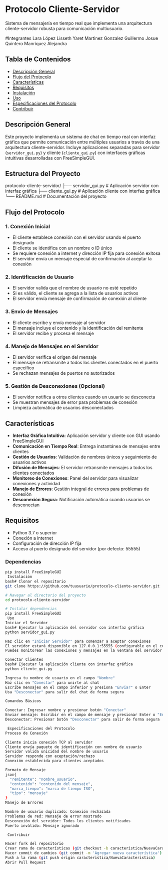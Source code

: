 # Protocolo Cliente-Servidor

Sistema de mensajería en tiempo real que implementa una arquitectura cliente-servidor robusta para comunicación multiusuario.

#Integrantes
Lara López Lisseth Yaret
Martinez Gonzalez Guillermo Josue
Quintero Manríquez Alejandra

## Tabla de Contenidos

- [Descripción General](#descripción-general)
- [Flujo del Protocolo](#flujo-del-protocolo)
- [Características](#características)
- [Requisitos](#requisitos)
- [Instalación](#instalación)
- [Uso](#uso)
- [Especificaciones del Protocolo](#especificaciones-del-protocolo)
- [Contribuir](#contribuir)

##  Descripción General

Este proyecto implementa un sistema de chat en tiempo real con interfaz gráfica que permite comunicación entre múltiples usuarios a través de una arquitectura cliente-servidor. Incluye aplicaciones separadas para servidor (`servidor_gui.py`) y cliente (`cliente_gui.py`) con interfaces gráficas intuitivas desarrolladas con FreeSimpleGUI.

##  Estructura del Proyecto
protocolo-cliente-servidor/
├── servidor_gui.py    # Aplicación servidor con interfaz gráfica
├── cliente_gui.py     # Aplicación cliente con interfaz gráfica
└── README.md          # Documentación del proyecto

##  Flujo del Protocolo

### 1. Conexión Inicial
- El cliente establece conexión con el servidor usando el puerto designado
- El cliente se identifica con un nombre o ID único
- Se requiere conexión a internet y dirección IP fija para conexión exitosa
- El servidor envía un mensaje especial de confirmación al aceptar la conexión

### 2. Identificación de Usuario
- El servidor valida que el nombre de usuario no esté repetido
- Si es válido, el cliente se agrega a la lista de usuarios activos
- El servidor envía mensaje de confirmación de conexión al cliente

### 3. Envío de Mensajes
- El cliente escribe y envía mensaje al servidor
- El mensaje incluye el contenido y la identificación del remitente
- El servidor recibe y procesa el mensaje

### 4. Manejo de Mensajes en el Servidor
- El servidor verifica el origen del mensaje
- El mensaje se retransmite a todos los clientes conectados en el puerto específico
- Se rechazan mensajes de puertos no autorizados

### 5. Gestión de Desconexiones (Opcional)
- El servidor notifica a otros clientes cuando un usuario se desconecta
- Se muestran mensajes de error para problemas de conexión
- Limpieza automática de usuarios desconectados

##  Características

- **Interfaz Gráfica Intuitiva**: Aplicación servidor y cliente con GUI usando FreeSimpleGUI
- **Comunicación en Tiempo Real**: Entrega instantánea de mensajes entre clientes
- **Gestión de Usuarios**: Validación de nombres únicos y seguimiento de usuarios activos
- **Difusión de Mensajes**: El servidor retransmite mensajes a todos los clientes conectados
- **Monitoreo de Conexiones**: Panel del servidor para visualizar conexiones y actividad
- **Manejo de Errores**: Gestión integral de errores para problemas de conexión
- **Desconexión Segura**: Notificación automática cuando usuarios se desconectan

##  Requisitos

- Python 3.7 o superior
- Conexión a internet
- Configuración de dirección IP fija
- Acceso al puerto designado del servidor (por defecto: 55555)

### Dependencias
```bash
pip install FreeSimpleGUI
 Instalación
bash# Clonar el repositorio
git clone https://github.com/tuusuario/protocolo-cliente-servidor.git

# Navegar al directorio del proyecto
cd protocolo-cliente-servidor

# Instalar dependencias
pip install FreeSimpleGUI
 Uso
Iniciar el Servidor
bash# Ejecutar la aplicación del servidor con interfaz gráfica
python servidor_gui.py

Haz clic en "Iniciar Servidor" para comenzar a aceptar conexiones
El servidor estará disponible en 127.0.0.1:55555 (configurable en el código)
Puedes monitorear las conexiones y mensajes en la ventana del servidor

Conectar Clientes
bash# Ejecutar la aplicación cliente con interfaz gráfica
python cliente_gui.py

Ingresa tu nombre de usuario en el campo "Nombre"
Haz clic en "Conectar" para unirte al chat
Escribe mensajes en el campo inferior y presiona "Enviar" o Enter
Usa "Desconectar" para salir del chat de forma segura

Comandos Básicos

Conectar: Ingresar nombre y presionar botón "Conectar"
Enviar mensaje: Escribir en el campo de mensaje y presionar Enter o "Enviar"
Desconectar: Presionar botón "Desconectar" para salir de forma segura

 Especificaciones del Protocolo
Proceso de Conexión

Cliente inicia conexión TCP al servidor
Cliente envía paquete de identificación con nombre de usuario
Servidor valida unicidad del nombre de usuario
Servidor responde con aceptación/rechazo
Conexión establecida para clientes aceptados

Formato de Mensaje
json{
  "remitente": "nombre_usuario",
  "contenido": "contenido del mensaje",
  "marca_tiempo": "marca de tiempo ISO",
  "tipo": "mensaje"
}
Manejo de Errores

Nombre de usuario duplicado: Conexión rechazada
Problemas de red: Mensaje de error mostrado
Desconexión del servidor: Todos los clientes notificados
Puerto inválido: Mensaje ignorado

 Contribuir

Hacer fork del repositorio
Crear rama de características (git checkout -b caracteristica/NuevaCaracteristica)
Hacer commit de cambios (git commit -m 'Agregar nueva característica')
Push a la rama (git push origin caracteristica/NuevaCaracteristica)
Abrir Pull Request

